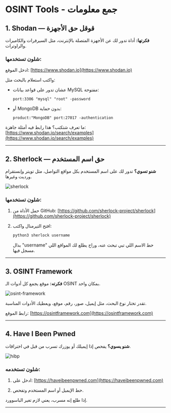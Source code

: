 # OSINT Tools - جمع معلومات

## 1. Shodan — قوقل حق الأجهزة

**فكرتها:** أداة تدور لك عن الأجهزة المتصلة بالإنترنت، مثل السيرفرات والكاميرات والراوترات.

### شلون تستخدمها:

ادخل الموقع: [https://www.shodan.io](https://www.shodan.io)

واكتب استعلام بالبحث مثل:

- عشان تدور على قواعد بيانات MySQL مفتوحة:
  ```
  port:3306 "mysql" "root" -password
  ```

- أو MongoDB بدون حماية:
  ```
  product:"MongoDB" port:27017 -authentication
  ```

ما تعرف شتكتب؟ هذا رابط فيه أمثلة جاهزة:
[https://www.shodan.io/search/examples](https://www.shodan.io/search/examples)

---

## 2. Sherlock — حق اسم المستخدم

**شنو تسوي؟** تدور لك على اسم المستخدم بكل مواقع التواصل، مثل تويتر وإنستقرام ورديت وغيرها.

![sherlock](https://github.com/user-attachments/assets/86df5828-3655-41da-958e-f2da48b7344f)

### شلون تستخدمها:

1. حمل الأداة من GitHub:
   [https://github.com/sherlock-project/sherlock](https://github.com/sherlock-project/sherlock)

2. افتح التيرمنال واكتب:
   ```bash
   python3 sherlock username
   ```
   بدال "username" حط الاسم اللي تبي تبحث عنه، وراح يطلع لك المواقع اللي مسجل فيها.

---

## 3. OSINT Framework

**فكرته:** موقع يجمع كل أدوات الـ OSINT بمكان واحد.

![osint-framework](https://github.com/user-attachments/assets/c679a99e-35ea-4842-8313-be6bb0e523df)

تقدر تختار نوع البحث، مثل إيميل، صور، رقم، موقع، ويعطيك الأدوات المناسبة.

رابط الموقع:
[https://osintframework.com](https://osintframework.com)

---

## 4. Have I Been Pwned

**شنو يسوي؟** يفحص إذا إيميلك أو يوزرك تسرب من قبل في اختراقات.

![hibp](https://github.com/user-attachments/assets/cd27cdb1-e335-40bd-b03b-591f6f27a526)

### شلون تستخدمه:

1. ادخل على:
   [https://haveibeenpwned.com](https://haveibeenpwned.com)

2. حط الإيميل أو اسم المستخدم وتفحص.

إذا طلع إنه مسرب، يعني لازم تغير الباسوورد.

---



